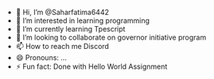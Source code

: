 - 👋 Hi, I’m @Saharfatima6442
- 👀 I’m interested in learning programming
- 🌱 I’m currently learning Tpescript
- 💞️ I’m looking to collaborate on governor initiative program
- 📫 How to reach me Discord
- 😄 Pronouns: ...
- ⚡ Fun fact: Done with Hello World Assignment 

<!---
Saharfatima6442/Saharfatima6442 is a ✨ special ✨ repository because its `README.md` (this file) appears on your GitHub profile.
You can click the Preview link to take a look at your changes.
--->
